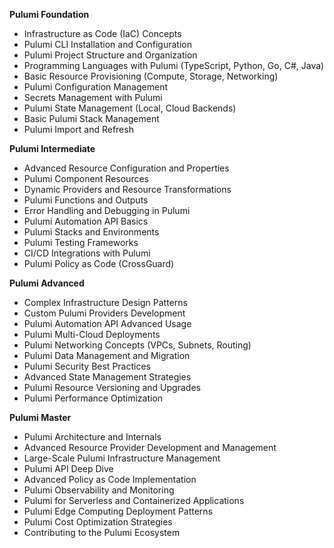 **Pulumi Foundation**

*   Infrastructure as Code (IaC) Concepts
*   Pulumi CLI Installation and Configuration
*   Pulumi Project Structure and Organization
*   Programming Languages with Pulumi (TypeScript, Python, Go, C#, Java)
*   Basic Resource Provisioning (Compute, Storage, Networking)
*   Pulumi Configuration Management
*   Secrets Management with Pulumi
*   Pulumi State Management (Local, Cloud Backends)
*   Basic Pulumi Stack Management
*   Pulumi Import and Refresh

**Pulumi Intermediate**

*   Advanced Resource Configuration and Properties
*   Pulumi Component Resources
*   Dynamic Providers and Resource Transformations
*   Pulumi Functions and Outputs
*   Error Handling and Debugging in Pulumi
*   Pulumi Automation API Basics
*   Pulumi Stacks and Environments
*   Pulumi Testing Frameworks
*   CI/CD Integrations with Pulumi
*   Pulumi Policy as Code (CrossGuard)

**Pulumi Advanced**

*   Complex Infrastructure Design Patterns
*   Custom Pulumi Providers Development
*   Pulumi Automation API Advanced Usage
*   Pulumi Multi-Cloud Deployments
*   Pulumi Networking Concepts (VPCs, Subnets, Routing)
*   Pulumi Data Management and Migration
*   Pulumi Security Best Practices
*   Advanced State Management Strategies
*   Pulumi Resource Versioning and Upgrades
*   Pulumi Performance Optimization

**Pulumi Master**

*   Pulumi Architecture and Internals
*   Advanced Resource Provider Development and Management
*   Large-Scale Pulumi Infrastructure Management
*   Pulumi API Deep Dive
*   Advanced Policy as Code Implementation
*   Pulumi Observability and Monitoring
*   Pulumi for Serverless and Containerized Applications
*   Pulumi Edge Computing Deployment Patterns
*   Pulumi Cost Optimization Strategies
*   Contributing to the Pulumi Ecosystem

